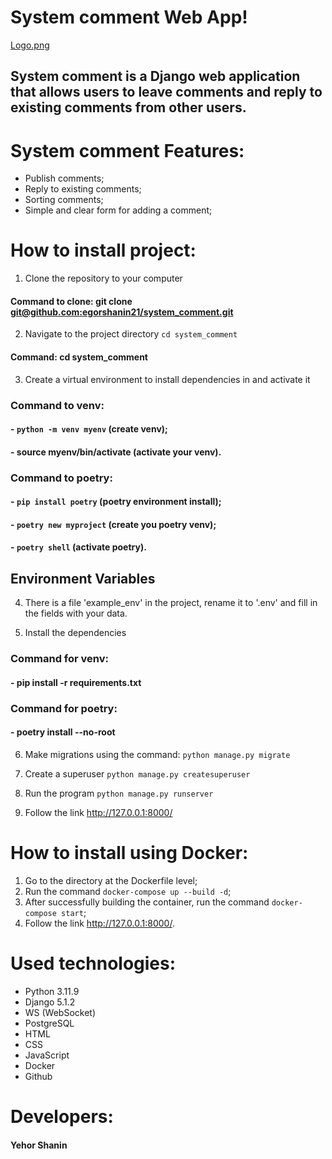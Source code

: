 # **System comment Web App**!
[Logo.png](static/comment/Logo.png)

## System comment is a Django web application that allows users to leave comments and reply to existing comments from other users.

# **System comment Features:**
- Publish comments;
- Reply to existing comments;
- Sorting comments;
- Simple and clear form for adding a comment;

# **How to install project:**
1. Clone the repository to your computer

#### Command to clone: git clone [git@github.com:egorshanin21/system_comment.git]()


2. Navigate to the project directory `cd system_comment`

#### Command: cd system_comment

3. Create a virtual environment to install dependencies in and activate it

### Command to venv: 
#### - `python -m venv myenv` (create venv);
#### - source myenv/bin/activate (activate your venv).


### Command to poetry:
#### - `pip install poetry` (poetry environment install);
#### - `poetry new myproject` (create you poetry venv);
#### - `poetry shell` (activate poetry).


## Environment Variables
4. There is a file 'example_env' in the project, rename it to '.env' and fill in the fields with your data.

5. Install the dependencies

### Command for venv:
#### - pip install -r requirements.txt

### Command for poetry: 
#### - poetry install --no-root

6. Make migrations using the command: `python manage.py migrate`

7. Create a superuser `python manage.py createsuperuser`

8. Run the program `python manage.py runserver`

9. Follow the link http://127.0.0.1:8000/ 

# **How to install using Docker:**

1. Go to the directory at the Dockerfile level;
2. Run the command `docker-compose up --build -d`;
3. After successfully building the container, run the command `docker-compose start`;
4. Follow the link http://127.0.0.1:8000/.

# Used technologies:
- Python 3.11.9
- Django 5.1.2
- WS (WebSocket)
- PostgreSQL
- HTML
- CSS
- JavaScript
- Docker
- Github

# Developers:
#### Yehor Shanin